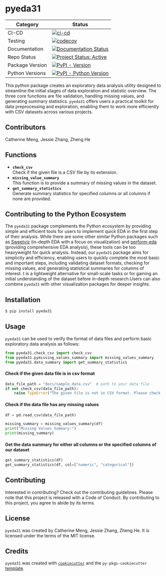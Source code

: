 # pyeda31

| Category| Status |
|---------|--------|
| CI-CD | [![ci-cd](https://github.com/UBC-MDS/pyeda/actions/workflows/ci-cd.yml/badge.svg)](https://github.com/UBC-MDS/pyeda/actions/workflows/ci-cd.yml) |
| Testing | [![codecov](https://codecov.io/gh/UBC-MDS/pyeda/graph/badge.svg?token=7fkP6T1239)](https://codecov.io/gh/UBC-MDS/pyeda) |
| Documentation | [![Documentation Status](https://readthedocs.org/projects/pyeda31/badge/?version=latest)](https://pyeda31.readthedocs.io/en/latest/?badge=latest)|
| Repo Status | [![Project Status: Active](https://www.repostatus.org/badges/latest/active.svg)](https://www.repostatus.org/) |
| Package Version | [![PyPI - Version](https://img.shields.io/pypi/v/pyeda31)](https://pypi.org/project/pyeda31/) |
| Python Versions | [![PyPI - Python Version](https://img.shields.io/pypi/pyversions/pyeda31)](https://pypi.org/project/pyeda31/) |

This python package creates an exploratory data analysis utility designed to streamline the initial stages of data exploration and statistic overview. The three core functions are file validation, handling missing values, and generating summary statistics. `pyeda31` offers users a practical toolkit for data preprocessing and exploration, enabling them to work more efficiently with CSV datasets across various projects.

## Contributors

Catherine Meng, Jessie Zhang, Zheng He

## Functions

- **`check_csv`**  
    Check if the given file is a CSV file by its extension.
- **`missing_value_summary`**  
    This function is to provide a summary of missing values in the dataset.
- **`get_summary_statistics`**  
    Generate summary statistics for specified columns or all columns if none are provided.

## Contributing to the Python Ecosystem
The `pyeda31` package complements the Python ecosystem by providing simple and efficient tools for users to implement quick EDA in the first step of their analysis. While there are some other similar Python packages such as [Sweetviz](https://pypi.org/project/sweetviz/) (in-depth EDA with a focus on visualization) and [perform-eda](https://pypi.org/project/perform-eda/) (providing comprehensive EDA analysis), these tools can be too heavyweight for quick analysis. Instead, our `pyeda31` package aims for simplicity and efficiency, enabling users to quickly complete the most basic and important steps, including validating dataset formats, checking for missing values, and generating statistical summaries for columns of interest. t is a lightweight alternative for small-scale tasks or for gaining an initial understanding of the dataset before in-depth research.Users can also combine `pyeda31` with other visualization packages for deeper insights.

## Installation

``` bash
$ pip install pyeda31
```

## Usage

`pyeda31` can be used to verify the format of data files and perform basic exploratory data analysis as follows:
```python
from pyeda31.check_csv import check_csv
from pyeda31.pymissing_values_summary import missing_values_summary
from pyeda31.data_summary import get_summary_statistics
```
#### Check if the given data file is in csv format
```python
data_file_path = "docs/sample_data.csv"  # path to your data file
if not check_csv(data_file_path):
    raise TypeError("The given file is not in CSV format. Please check your data file.")
```
#### Check if the data file has any missing values
```python
df = pd.read_csv(data_file_path)

missing_summary = missing_values_summary(df)
print("Missing Values Summary:")
print(missing_summary)
```
#### Get the data summary for either all columns or the specified columns of our dataset
```python
get_summary_statistics(df)
get_summary_statistics(df, col=["numeric", "categorical"])   
```

## Contributing

Interested in contributing? Check out the contributing guidelines. Please note that this project is released with a Code of Conduct. By contributing to this project, you agree to abide by its terms.

## License

`pyeda31` was created by Catherine Meng, Jessie Zhang, Zheng He. It is licensed under the terms of the MIT license.

## Credits

`pyeda31` was created with [`cookiecutter`](https://cookiecutter.readthedocs.io/en/latest/) and the `py-pkgs-cookiecutter` [template](https://github.com/py-pkgs/py-pkgs-cookiecutter).
